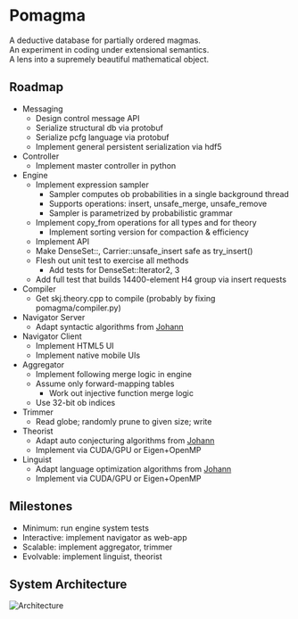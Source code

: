 Pomagma
=======

A deductive database for partially ordered magmas.<br />
An experiment in coding under extensional semantics.<br />
A lens into a supremely beautiful mathematical object.

Roadmap
-------

- Messaging
    - Design control message API
    - Serialize structural db via protobuf
    - Serialize pcfg language via protobuf
    - Implement general persistent serialization via hdf5
- Controller
    - Implement master controller in python
- Engine
    - Implement expression sampler
        - Sampler computes ob probabilities in a single background thread
        - Supports operations: insert, unsafe_merge, unsafe_remove
        - Sampler is parametrized by probabilistic grammar
    - Implement copy_from operations for all types and for theory
        - Implement sorting version for compaction & efficiency
    - Implement API
    - Make DenseSet::, Carrier::unsafe_insert safe as try_insert()
    - Flesh out unit test to exercise all methods
        - Add tests for DenseSet::Iterator2, 3
    - Add full test that builds 14400-element H4 group via insert requests
- Compiler
    - Get skj.theory.cpp to compile (probably by fixing pomagma/compiler.py)
- Navigator Server
    - Adapt syntactic algorithms from [Johann](http://github.com/fritzo/Johann)
- Navigator Client
    - Implement HTML5 UI
    - Implement native mobile UIs
- Aggregator
    - Implement following merge logic in engine
    - Assume only forward-mapping tables
        - Work out injective function merge logic
    - Use 32-bit ob indices
- Trimmer
    - Read globe; randomly prune to given size; write
- Theorist
    - Adapt auto conjecturing algorithms from [Johann](http://github.com/fritzo/Johann)
    - Implement via CUDA/GPU or Eigen+OpenMP
- Linguist
    - Adapt language optimization algorithms from [Johann](http://github.com/fritzo/Johann)
    - Implement via CUDA/GPU or Eigen+OpenMP

Milestones
----------

- Minimum: run engine system tests
- Interactive: implement navigator as web-app
- Scalable: implement aggregator, trimmer
- Evolvable: implement linguist, theorist

System Architecture
-------------------

![Architecture](pomagma/raw/master/doc/architecture.png)

